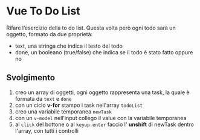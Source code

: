 # Vue To Do List

Rifare l’esercizio della to do list.
Questa volta però ogni todo sarà un oggetto, formato da due proprietà:

- text, una stringa che indica il testo del todo
- done, un booleano (true/false) che indica se il todo è stato fatto oppure no

## Svolgimento

1. creo un array di oggetti, ogni oggetto rappresenta una task, la quale è formata da `text` e `done`
2. con un ciclo **v-for** stampo i task nell'array `todoList`
3. creo una variabile temporanea `newTask`
4. con un `v-model` nell'input collego il value con la variabile temporanea
5. al `click` del bottone o al `keyup.enter` faccio l' **unshift** di newTask dentro l'array, con tutti i controlli
